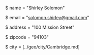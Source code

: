 $ name = "Shirley Solomon"

$ email = "solomon.shirley@gmail.com"

$ address = "100 Mission Street"

$ zipcode = "94103"

$ city = [../geo/city/Cambridge.md]
